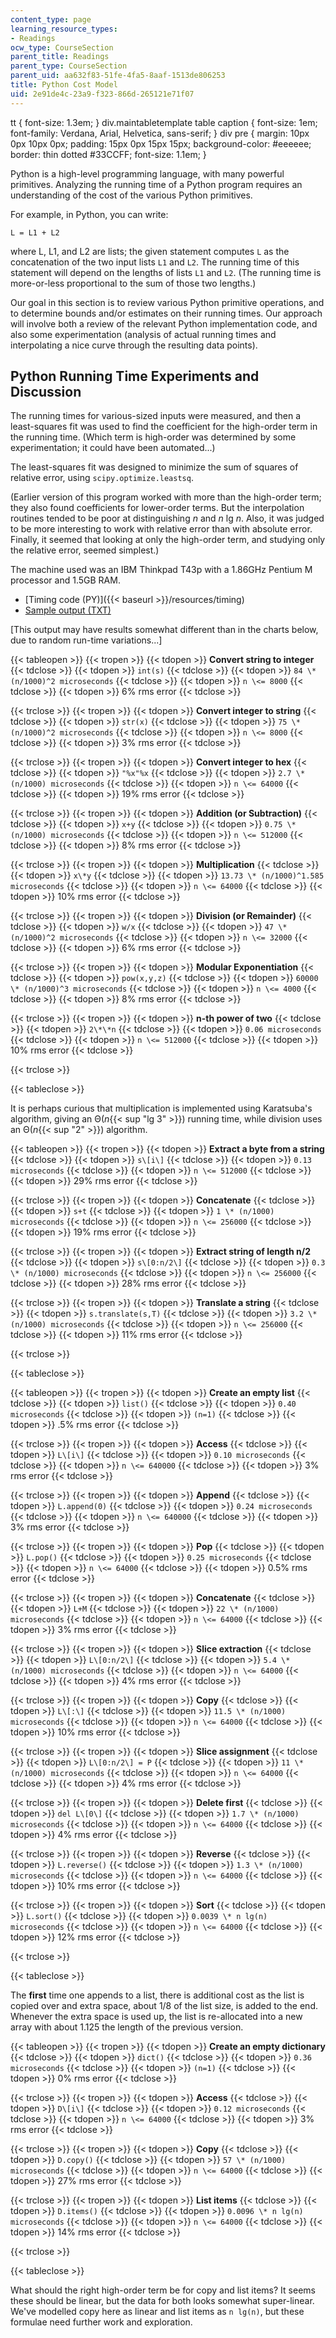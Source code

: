 ```yaml
---
content_type: page
learning_resource_types:
- Readings
ocw_type: CourseSection
parent_title: Readings
parent_type: CourseSection
parent_uid: aa632f83-51fe-4fa5-8aaf-1513de806253
title: Python Cost Model
uid: 2e91de4c-23a9-f323-866d-265121e71f07
---
```


tt { font-size: 1.3em; } div.maintabletemplate table caption { font-size: 1em; font-family: Verdana, Arial, Helvetica, sans-serif; } div pre { margin: 10px 0px 10px 0px; padding: 15px 0px 15px 15px; background-color: #eeeeee; border: thin dotted #33CCFF; font-size: 1.1em; }

Python is a high-level programming language, with many powerful primitives. Analyzing the running time of a Python program requires an understanding of the cost of the various Python primitives.

For example, in Python, you can write:

    L = L1 + L2

where L, L1, and L2 are lists; the given statement computes `L` as the concatenation of the two input lists `L1` and `L2`. The running time of this statement will depend on the lengths of lists `L1` and `L2`. (The running time is more-or-less proportional to the sum of those two lengths.)

Our goal in this section is to review various Python primitive operations, and to determine bounds and/or estimates on their running times. Our approach will involve both a review of the relevant Python implementation code, and also some experimentation (analysis of actual running times and interpolating a nice curve through the resulting data points).

Python Running Time Experiments and Discussion
----------------------------------------------

The running times for various-sized inputs were measured, and then a least-squares fit was used to find the coefficient for the high-order term in the running time. (Which term is high-order was determined by some experimentation; it could have been automated...)

The least-squares fit was designed to minimize the sum of squares of relative error, using `scipy.optimize.leastsq`.

(Earlier version of this program worked with more than the high-order term; they also found coefficients for lower-order terms. But the interpolation routines tended to be poor at distinguishing _n_ and _n_ lg _n_. Also, it was judged to be more interesting to work with relative error than with absolute error. Finally, it seemed that looking at only the high-order term, and studying only the relative error, seemed simplest.)

The machine used was an IBM Thinkpad T43p with a 1.86GHz Pentium M processor and 1.5GB RAM.

*   [Timing code (PY)]({{< baseurl >}}/resources/timing)
*   [Sample output (TXT)](./resolveuid/5b1e2569373c58a4e6bd0dd1112a9ba7)

\[This output may have results somewhat different than in the charts below, due to random run-time variations...\]

{{< tableopen >}}
{{< tropen >}}
{{< tdopen >}}
**Convert string to integer**
{{< tdclose >}}
{{< tdopen >}}
`int(s)`
{{< tdclose >}}
{{< tdopen >}}
`84 \* (n/1000)^2 microseconds`
{{< tdclose >}}
{{< tdopen >}}
`n \<= 8000`
{{< tdclose >}}
{{< tdopen >}}
6% rms error
{{< tdclose >}}

{{< trclose >}}
{{< tropen >}}
{{< tdopen >}}
**Convert integer to string**
{{< tdclose >}}
{{< tdopen >}}
`str(x)`
{{< tdclose >}}
{{< tdopen >}}
`75 \* (n/1000)^2 microseconds`
{{< tdclose >}}
{{< tdopen >}}
`n \<= 8000`
{{< tdclose >}}
{{< tdopen >}}
3% rms error
{{< tdclose >}}

{{< trclose >}}
{{< tropen >}}
{{< tdopen >}}
**Convert integer to hex**
{{< tdclose >}}
{{< tdopen >}}
`"%x"%x`
{{< tdclose >}}
{{< tdopen >}}
`2.7 \* (n/1000) microseconds`
{{< tdclose >}}
{{< tdopen >}}
`n \<= 64000`
{{< tdclose >}}
{{< tdopen >}}
19% rms error
{{< tdclose >}}

{{< trclose >}}
{{< tropen >}}
{{< tdopen >}}
**Addition (or Subtraction)**
{{< tdclose >}}
{{< tdopen >}}
`x+y`
{{< tdclose >}}
{{< tdopen >}}
`0.75 \* (n/1000) microseconds`
{{< tdclose >}}
{{< tdopen >}}
`n \<= 512000`
{{< tdclose >}}
{{< tdopen >}}
8% rms error
{{< tdclose >}}

{{< trclose >}}
{{< tropen >}}
{{< tdopen >}}
**Multiplication**
{{< tdclose >}}
{{< tdopen >}}
`x\*y`
{{< tdclose >}}
{{< tdopen >}}
`13.73 \* (n/1000)^1.585 microseconds`
{{< tdclose >}}
{{< tdopen >}}
`n \<= 64000`
{{< tdclose >}}
{{< tdopen >}}
10% rms error
{{< tdclose >}}

{{< trclose >}}
{{< tropen >}}
{{< tdopen >}}
**Division (or Remainder)**
{{< tdclose >}}
{{< tdopen >}}
`w/x`
{{< tdclose >}}
{{< tdopen >}}
`47 \* (n/1000)^2 microseconds`
{{< tdclose >}}
{{< tdopen >}}
`n \<= 32000`
{{< tdclose >}}
{{< tdopen >}}
6% rms error
{{< tdclose >}}

{{< trclose >}}
{{< tropen >}}
{{< tdopen >}}
**Modular Exponentiation**
{{< tdclose >}}
{{< tdopen >}}
`pow(x,y,z)`
{{< tdclose >}}
{{< tdopen >}}
`60000 \* (n/1000)^3 microseconds`
{{< tdclose >}}
{{< tdopen >}}
`n \<= 4000`
{{< tdclose >}}
{{< tdopen >}}
8% rms error
{{< tdclose >}}

{{< trclose >}}
{{< tropen >}}
{{< tdopen >}}
**n-th power of two**
{{< tdclose >}}
{{< tdopen >}}
`2\*\*n`
{{< tdclose >}}
{{< tdopen >}}
`0.06 microseconds`
{{< tdclose >}}
{{< tdopen >}}
`n \<= 512000`
{{< tdclose >}}
{{< tdopen >}}
10% rms error
{{< tdclose >}}

{{< trclose >}}

{{< tableclose >}}

It is perhaps curious that multiplication is implemented using Karatsuba's algorithm, giving an Θ(_n_{{< sup "lg 3" >}}) running time, while division uses an Θ(_n_{{< sup "2" >}}) algorithm.

{{< tableopen >}}
{{< tropen >}}
{{< tdopen >}}
**Extract a byte from a string**
{{< tdclose >}}
{{< tdopen >}}
`s\[i\]`
{{< tdclose >}}
{{< tdopen >}}
`0.13 microseconds`
{{< tdclose >}}
{{< tdopen >}}
`n \<= 512000`
{{< tdclose >}}
{{< tdopen >}}
29% rms error
{{< tdclose >}}

{{< trclose >}}
{{< tropen >}}
{{< tdopen >}}
**Concatenate**
{{< tdclose >}}
{{< tdopen >}}
`s+t`
{{< tdclose >}}
{{< tdopen >}}
`1 \* (n/1000) microseconds`
{{< tdclose >}}
{{< tdopen >}}
`n \<= 256000`
{{< tdclose >}}
{{< tdopen >}}
19% rms error
{{< tdclose >}}

{{< trclose >}}
{{< tropen >}}
{{< tdopen >}}
**Extract string of length n/2**
{{< tdclose >}}
{{< tdopen >}}
`s\[0:n/2\]`
{{< tdclose >}}
{{< tdopen >}}
`0.3 \* (n/1000) microseconds`
{{< tdclose >}}
{{< tdopen >}}
`n \<= 256000`
{{< tdclose >}}
{{< tdopen >}}
28% rms error
{{< tdclose >}}

{{< trclose >}}
{{< tropen >}}
{{< tdopen >}}
**Translate a string**
{{< tdclose >}}
{{< tdopen >}}
`s.translate(s,T)`
{{< tdclose >}}
{{< tdopen >}}
`3.2 \* (n/1000) microseconds`
{{< tdclose >}}
{{< tdopen >}}
`n \<= 256000`
{{< tdclose >}}
{{< tdopen >}}
11% rms error
{{< tdclose >}}

{{< trclose >}}

{{< tableclose >}}

{{< tableopen >}}
{{< tropen >}}
{{< tdopen >}}
**Create an empty list**
{{< tdclose >}}
{{< tdopen >}}
`list()`
{{< tdclose >}}
{{< tdopen >}}
`0.40 microseconds`
{{< tdclose >}}
{{< tdopen >}}
`(n=1)`
{{< tdclose >}}
{{< tdopen >}}
.5% rms error
{{< tdclose >}}

{{< trclose >}}
{{< tropen >}}
{{< tdopen >}}
**Access**
{{< tdclose >}}
{{< tdopen >}}
`L\[i\]`
{{< tdclose >}}
{{< tdopen >}}
`0.10 microseconds`
{{< tdclose >}}
{{< tdopen >}}
`n \<= 640000`
{{< tdclose >}}
{{< tdopen >}}
3% rms error
{{< tdclose >}}

{{< trclose >}}
{{< tropen >}}
{{< tdopen >}}
**Append**
{{< tdclose >}}
{{< tdopen >}}
`L.append(0)`
{{< tdclose >}}
{{< tdopen >}}
`0.24 microseconds`
{{< tdclose >}}
{{< tdopen >}}
`n \<= 640000`
{{< tdclose >}}
{{< tdopen >}}
3% rms error
{{< tdclose >}}

{{< trclose >}}
{{< tropen >}}
{{< tdopen >}}
**Pop**
{{< tdclose >}}
{{< tdopen >}}
`L.pop()`
{{< tdclose >}}
{{< tdopen >}}
`0.25 microseconds`
{{< tdclose >}}
{{< tdopen >}}
`n \<= 64000`
{{< tdclose >}}
{{< tdopen >}}
0.5% rms error
{{< tdclose >}}

{{< trclose >}}
{{< tropen >}}
{{< tdopen >}}
**Concatenate**
{{< tdclose >}}
{{< tdopen >}}
`L+M`
{{< tdclose >}}
{{< tdopen >}}
`22 \* (n/1000) microseconds`
{{< tdclose >}}
{{< tdopen >}}
`n \<= 64000`
{{< tdclose >}}
{{< tdopen >}}
3% rms error
{{< tdclose >}}

{{< trclose >}}
{{< tropen >}}
{{< tdopen >}}
**Slice extraction**
{{< tdclose >}}
{{< tdopen >}}
`L\[0:n/2\]`
{{< tdclose >}}
{{< tdopen >}}
`5.4 \* (n/1000) microseconds`
{{< tdclose >}}
{{< tdopen >}}
`n \<= 64000`
{{< tdclose >}}
{{< tdopen >}}
4% rms error
{{< tdclose >}}

{{< trclose >}}
{{< tropen >}}
{{< tdopen >}}
**Copy**
{{< tdclose >}}
{{< tdopen >}}
`L\[:\]`
{{< tdclose >}}
{{< tdopen >}}
`11.5 \* (n/1000) microseconds`
{{< tdclose >}}
{{< tdopen >}}
`n \<= 64000`
{{< tdclose >}}
{{< tdopen >}}
10% rms error
{{< tdclose >}}

{{< trclose >}}
{{< tropen >}}
{{< tdopen >}}
**Slice assignment**
{{< tdclose >}}
{{< tdopen >}}
`L\[0:n/2\] = P`
{{< tdclose >}}
{{< tdopen >}}
`11 \* (n/1000) microseconds`
{{< tdclose >}}
{{< tdopen >}}
`n \<= 64000`
{{< tdclose >}}
{{< tdopen >}}
4% rms error
{{< tdclose >}}

{{< trclose >}}
{{< tropen >}}
{{< tdopen >}}
**Delete first**
{{< tdclose >}}
{{< tdopen >}}
`del L\[0\]`
{{< tdclose >}}
{{< tdopen >}}
`1.7 \* (n/1000) microseconds`
{{< tdclose >}}
{{< tdopen >}}
`n \<= 64000`
{{< tdclose >}}
{{< tdopen >}}
4% rms error
{{< tdclose >}}

{{< trclose >}}
{{< tropen >}}
{{< tdopen >}}
**Reverse**
{{< tdclose >}}
{{< tdopen >}}
`L.reverse()`
{{< tdclose >}}
{{< tdopen >}}
`1.3 \* (n/1000) microseconds`
{{< tdclose >}}
{{< tdopen >}}
`n \<= 64000`
{{< tdclose >}}
{{< tdopen >}}
10% rms error
{{< tdclose >}}

{{< trclose >}}
{{< tropen >}}
{{< tdopen >}}
**Sort**
{{< tdclose >}}
{{< tdopen >}}
`L.sort()`
{{< tdclose >}}
{{< tdopen >}}
`0.0039 \* n lg(n) microseconds`
{{< tdclose >}}
{{< tdopen >}}
`n \<= 64000`
{{< tdclose >}}
{{< tdopen >}}
12% rms error
{{< tdclose >}}

{{< trclose >}}

{{< tableclose >}}

The **first** time one appends to a list, there is additional cost as the list is copied over and extra space, about 1/8 of the list size, is added to the end. Whenever the extra space is used up, the list is re-allocated into a new array with about 1.125 the length of the previous version.

{{< tableopen >}}
{{< tropen >}}
{{< tdopen >}}
**Create an empty dictionary**
{{< tdclose >}}
{{< tdopen >}}
`dict()`
{{< tdclose >}}
{{< tdopen >}}
`0.36 microseconds`
{{< tdclose >}}
{{< tdopen >}}
`(n=1)`
{{< tdclose >}}
{{< tdopen >}}
0% rms error
{{< tdclose >}}

{{< trclose >}}
{{< tropen >}}
{{< tdopen >}}
**Access**
{{< tdclose >}}
{{< tdopen >}}
`D\[i\]`
{{< tdclose >}}
{{< tdopen >}}
`0.12 microseconds`
{{< tdclose >}}
{{< tdopen >}}
`n \<= 64000`
{{< tdclose >}}
{{< tdopen >}}
3% rms error
{{< tdclose >}}

{{< trclose >}}
{{< tropen >}}
{{< tdopen >}}
**Copy**
{{< tdclose >}}
{{< tdopen >}}
`D.copy()`
{{< tdclose >}}
{{< tdopen >}}
`57 \* (n/1000) microseconds`
{{< tdclose >}}
{{< tdopen >}}
`n \<= 64000`
{{< tdclose >}}
{{< tdopen >}}
27% rms error
{{< tdclose >}}

{{< trclose >}}
{{< tropen >}}
{{< tdopen >}}
**List items**
{{< tdclose >}}
{{< tdopen >}}
`D.items()`
{{< tdclose >}}
{{< tdopen >}}
`0.0096 \* n lg(n) microseconds`
{{< tdclose >}}
{{< tdopen >}}
`n \<= 64000`
{{< tdclose >}}
{{< tdopen >}}
14% rms error
{{< tdclose >}}

{{< trclose >}}

{{< tableclose >}}

What should the right high-order term be for copy and list items? It seems these should be linear, but the data for both looks somewhat super-linear. We've modelled copy here as linear and list items as `n lg(n)`, but these formulae need further work and exploration.